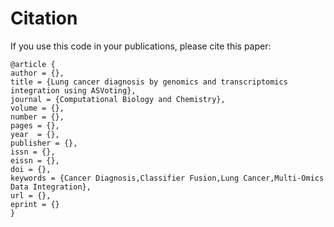 

# Citation
If you use this code in your publications, please cite this paper:
```
@article {
author = {},
title = {Lung cancer diagnosis by genomics and transcriptomics integration using ASVoting},
journal = {Computational Biology and Chemistry},
volume = {},
number = {},
pages = {},
year  = {},
publisher = {},
issn = {}, 
eissn = {}, 
doi = {},
keywords = {Cancer Diagnosis,Classifier Fusion,Lung Cancer,Multi-Omics Data Integration},	
url = {},
eprint = {}
}
```
